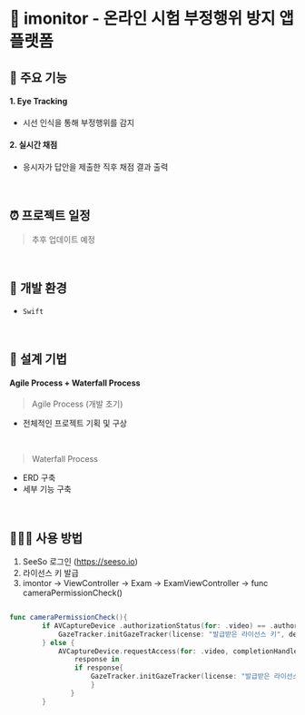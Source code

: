 # 👀 imonitor - 온라인 시험 부정행위 방지 앱 플랫폼

## 📍 주요 기능

#### 1. Eye Tracking



  - 시선 인식을 통해 부정행위를 감지


#### 2. 실시간 채점



  - 응시자가 답안을 제출한 직후 채점 결과 출력
  
  
</br>

## ⏰   프로젝트 일정
> 추후 업데이트 예정

</br>

## 💁  개발 환경
- `Swift`


</br>


## 📝 설계 기법

#### Agile Process + Waterfall Process

> Agile Process (개발 초기)
  - 전체적인 프로젝트 기획 및 구상

</br>

> Waterfall Process
  - ERD 구축
  - 세부 기능 구축

</br>

## 👩🏻‍💻 사용 방법 
  1) SeeSo 로그인 (https://seeso.io)
  2) 라이선스 키 발급
  3) imontor -> ViewController -> Exam -> ExamViewController -> func cameraPermissionCheck()
  
``` swift

func cameraPermissionCheck(){
        if AVCaptureDevice .authorizationStatus(for: .video) == .authorized{
            GazeTracker.initGazeTracker(license: "발급받은 라이선스 키", delegate: self)
        } else {
            AVCaptureDevice.requestAccess(for: .video, completionHandler: {
                response in
                if response{
                    GazeTracker.initGazeTracker(license: "발급받은 라이선스 키", delegate: self)
                    }
               }
        }
```
